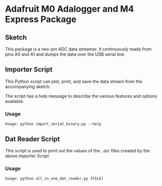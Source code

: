# Adafruit M0 Adalogger and M4 Express Package

## Sketch

This package is a two-pin ADC data streamer. It continuously reads from pins A0 and A1 and dumps the data over the USB serial line.

## Importer Script

This Python script can plot, print, and save the data stream from the accompanying sketch. 

The script has a help message to describe the various features and options available.

### Usage

`Usage: python import_serial_binary.py --help`


## Dat Reader Script

This script is used to print out the values of the `.dat` files created by the above *Importer Script*.

### Usage

`Usage: python all_in_one_dat_reader.py [FILE]`